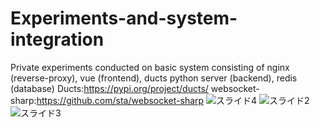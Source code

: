 # Experiments-and-system-integration
Private experiments conducted on basic system consisting of nginx (reverse-proxy), vue (frontend), ducts python server (backend), redis (database)
Ducts:https://pypi.org/project/ducts/ websocket-sharp:https://github.com/sta/websocket-sharp
![スライド4](https://user-images.githubusercontent.com/106264576/170354559-7baf7770-89ce-419a-8a22-9348e015fa0e.PNG)
![スライド2](https://user-images.githubusercontent.com/106264576/170354796-e0d42719-33a7-4e22-93b1-f0a5396411a4.PNG)
![スライド3](https://user-images.githubusercontent.com/106264576/170354810-02766354-6282-4361-8448-78c357bf77a8.PNG)
